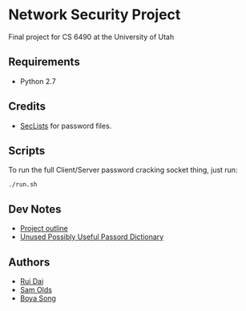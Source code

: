 # Network Security Project
Final project for CS 6490 at the University of Utah

## Requirements
* Python 2.7

## Credits
* [SecLists](https://github.com/danielmiessler/SecLists) for password files.

## Scripts

To run the full Client/Server password cracking socket thing, just run:

```
./run.sh
```

## Dev Notes
* [Project outline](https://github.com/drstarry/NS_Proj/wiki/Project-Outline)
* [Unused Possibly Useful Passord Dictionary](https://crackstation.net/buy-crackstation-wordlist-password-cracking-dictionary.htm)

## Authors
* [Rui Dai](https://github.com/drstarry)
* [Sam Olds](https://github.com/samolds)
* [Boya Song](https://github.com/boyasong)
